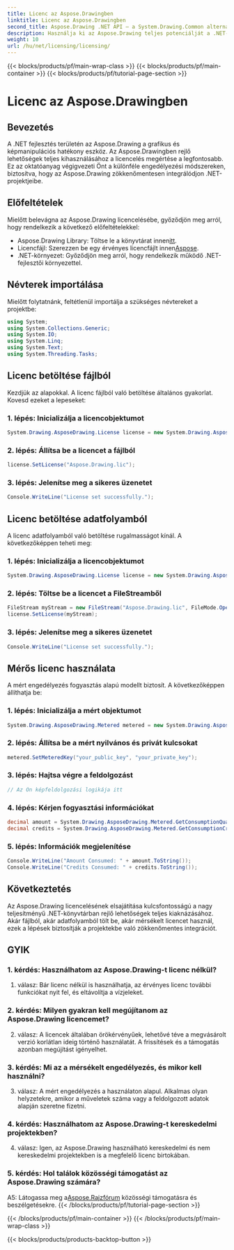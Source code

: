 ```yaml
---
title: Licenc az Aspose.Drawingben
linktitle: Licenc az Aspose.Drawingben
second_title: Aspose.Drawing .NET API – a System.Drawing.Common alternatívája
description: Használja ki az Aspose.Drawing teljes potenciálját a .NET-ben. Mesterlicenc a zökkenőmentes integrációért. Töltse le most, és javítsa grafikai és képkezelési képességeit.
weight: 10
url: /hu/net/licensing/licensing/
---
```


{{< blocks/products/pf/main-wrap-class >}}
{{< blocks/products/pf/main-container >}}
{{< blocks/products/pf/tutorial-page-section >}}

# Licenc az Aspose.Drawingben

## Bevezetés

A .NET fejlesztés területén az Aspose.Drawing a grafikus és képmanipulációs hatékony eszköz. Az Aspose.Drawingben rejlő lehetőségek teljes kihasználásához a licencelés megértése a legfontosabb. Ez az oktatóanyag végigvezeti Önt a különféle engedélyezési módszereken, biztosítva, hogy az Aspose.Drawing zökkenőmentesen integrálódjon .NET-projektjeibe.

## Előfeltételek

Mielőtt belevágna az Aspose.Drawing licencelésébe, győződjön meg arról, hogy rendelkezik a következő előfeltételekkel:

-  Aspose.Drawing Library: Töltse le a könyvtárat innen[itt](https://releases.aspose.com/drawing/net/).
-  Licencfájl: Szerezzen be egy érvényes licencfájlt innen[Aspose](https://purchase.aspose.com/buy).
- .NET-környezet: Győződjön meg arról, hogy rendelkezik működő .NET-fejlesztői környezettel.

## Névterek importálása

Mielőtt folytatnánk, feltétlenül importálja a szükséges névtereket a projektbe:

```csharp
using System;
using System.Collections.Generic;
using System.IO;
using System.Linq;
using System.Text;
using System.Threading.Tasks;
```

## Licenc betöltése fájlból

Kezdjük az alapokkal. A licenc fájlból való betöltése általános gyakorlat. Kovesd ezeket a lepeseket:

### 1. lépés: Inicializálja a licencobjektumot

```csharp
System.Drawing.AsposeDrawing.License license = new System.Drawing.AsposeDrawing.License();
```

### 2. lépés: Állítsa be a licencet a fájlból

```csharp
license.SetLicense("Aspose.Drawing.lic");
```

### 3. lépés: Jelenítse meg a sikeres üzenetet

```csharp
Console.WriteLine("License set successfully.");
```

## Licenc betöltése adatfolyamból

A licenc adatfolyamból való betöltése rugalmasságot kínál. A következőképpen teheti meg:

### 1. lépés: Inicializálja a licencobjektumot

```csharp
System.Drawing.AsposeDrawing.License license = new System.Drawing.AsposeDrawing.License();
```

### 2. lépés: Töltse be a licencet a FileStreamből

```csharp
FileStream myStream = new FileStream("Aspose.Drawing.lic", FileMode.Open);
license.SetLicense(myStream);
```

### 3. lépés: Jelenítse meg a sikeres üzenetet

```csharp
Console.WriteLine("License set successfully.");
```

## Mérős licenc használata

A mért engedélyezés fogyasztás alapú modellt biztosít. A következőképpen állíthatja be:

### 1. lépés: Inicializálja a mért objektumot

```csharp
System.Drawing.AsposeDrawing.Metered metered = new System.Drawing.AsposeDrawing.Metered();
```

### 2. lépés: Állítsa be a mért nyilvános és privát kulcsokat

```csharp
metered.SetMeteredKey("your_public_key", "your_private_key");
```

### 3. lépés: Hajtsa végre a feldolgozást

```csharp
// Az Ön képfeldolgozási logikája itt
```

### 4. lépés: Kérjen fogyasztási információkat

```csharp
decimal amount = System.Drawing.AsposeDrawing.Metered.GetConsumptionQuantity();
decimal credits = System.Drawing.AsposeDrawing.Metered.GetConsumptionCredit();
```

### 5. lépés: Információk megjelenítése

```csharp
Console.WriteLine("Amount Consumed: " + amount.ToString());
Console.WriteLine("Credits Consumed: " + credits.ToString());
```

## Következtetés

Az Aspose.Drawing licencelésének elsajátítása kulcsfontosságú a nagy teljesítményű .NET-könyvtárban rejlő lehetőségek teljes kiaknázásához. Akár fájlból, akár adatfolyamból tölt be, akár mérsékelt licencet használ, ezek a lépések biztosítják a projektekbe való zökkenőmentes integrációt.

## GYIK

### 1. kérdés: Használhatom az Aspose.Drawing-t licenc nélkül?

1. válasz: Bár licenc nélkül is használhatja, az érvényes licenc további funkciókat nyit fel, és eltávolítja a vízjeleket.

### 2. kérdés: Milyen gyakran kell megújítanom az Aspose.Drawing licencemet?

2. válasz: A licencek általában örökérvényűek, lehetővé téve a megvásárolt verzió korlátlan ideig történő használatát. A frissítések és a támogatás azonban megújítást igényelhet.

### 3. kérdés: Mi az a mérsékelt engedélyezés, és mikor kell használni?

3. válasz: A mért engedélyezés a használaton alapul. Alkalmas olyan helyzetekre, amikor a műveletek száma vagy a feldolgozott adatok alapján szeretne fizetni.

### 4. kérdés: Használhatom az Aspose.Drawing-t kereskedelmi projektekben?

4. válasz: Igen, az Aspose.Drawing használható kereskedelmi és nem kereskedelmi projektekben is a megfelelő licenc birtokában.

### 5. kérdés: Hol találok közösségi támogatást az Aspose.Drawing számára?

 A5: Látogassa meg a[Aspose.Rajzfórum](https://forum.aspose.com/c/diagram/17) közösségi támogatásra és beszélgetésekre.
{{< /blocks/products/pf/tutorial-page-section >}}

{{< /blocks/products/pf/main-container >}}
{{< /blocks/products/pf/main-wrap-class >}}

{{< blocks/products/products-backtop-button >}}
